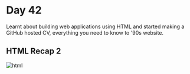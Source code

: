 # Day 42

Learnt about building web applications using HTML and started making a GitHub hosted CV, everything you need to know to '90s website.  

## HTML Recap 2

![html](html.gif)

